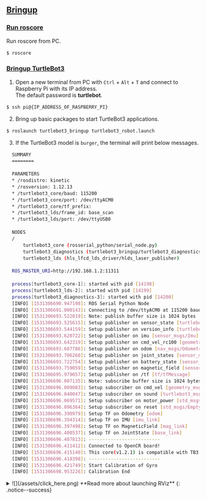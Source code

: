 ## [Bringup](#bringup)

### [Run roscore](#run-roscore)

Run roscore from PC.

```bash
$ roscore
```

### [Bringup TurtleBot3](#bringup-turtlebot3)

1. Open a new terminal from PC with `Ctrl` + `Alt` + `T` and connect to Raspberry Pi with its IP address.  
  The default password is **turtlebot**.  
  ```bash
$ ssh pi@{IP_ADDRESS_OF_RASPBERRY_PI}
  ```

2. Bring up basic packages to start TurtleBot3 applications.
  ```bash
$ roslaunch turtlebot3_bringup turtlebot3_robot.launch
  ```

3. If the TurtleBot3 model is `burger`, the terminal will print below messages.  
  ```bash
    SUMMARY
    ========

    PARAMETERS
    * /rosdistro: kinetic
    * /rosversion: 1.12.13
    * /turtlebot3_core/baud: 115200
    * /turtlebot3_core/port: /dev/ttyACM0
    * /turtlebot3_core/tf_prefix:
    * /turtlebot3_lds/frame_id: base_scan
    * /turtlebot3_lds/port: /dev/ttyUSB0

    NODES
    /
        turtlebot3_core (rosserial_python/serial_node.py)
        turtlebot3_diagnostics (turtlebot3_bringup/turtlebot3_diagnostics)
        turtlebot3_lds (hls_lfcd_lds_driver/hlds_laser_publisher)

    ROS_MASTER_URI=http://192.168.1.2:11311

    process[turtlebot3_core-1]: started with pid [14198]
    process[turtlebot3_lds-2]: started with pid [14199]
    process[turtlebot3_diagnostics-3]: started with pid [14200]
    [INFO] [1531306690.947198]: ROS Serial Python Node
    [INFO] [1531306691.000143]: Connecting to /dev/ttyACM0 at 115200 baud
    [INFO] [1531306693.522019]: Note: publish buffer size is 1024 bytes
    [INFO] [1531306693.525615]: Setup publisher on sensor_state [turtlebot3_msgs/SensorState]
    [INFO] [1531306693.544159]: Setup publisher on version_info [turtlebot3_msgs/VersionInfo]
    [INFO] [1531306693.620722]: Setup publisher on imu [sensor_msgs/Imu]
    [INFO] [1531306693.642319]: Setup publisher on cmd_vel_rc100 [geometry_msgs/Twist]
    [INFO] [1531306693.687786]: Setup publisher on odom [nav_msgs/Odometry]
    [INFO] [1531306693.706260]: Setup publisher on joint_states [sensor_msgs/JointState]
    [INFO] [1531306693.722754]: Setup publisher on battery_state [sensor_msgs/BatteryState]
    [INFO] [1531306693.759059]: Setup publisher on magnetic_field [sensor_msgs/MagneticField]
    [INFO] [1531306695.979057]: Setup publisher on /tf [tf/tfMessage]
    [INFO] [1531306696.007135]: Note: subscribe buffer size is 1024 bytes
    [INFO] [1531306696.009083]: Setup subscriber on cmd_vel [geometry_msgs/Twist]
    [INFO] [1531306696.040047]: Setup subscriber on sound [turtlebot3_msgs/Sound]
    [INFO] [1531306696.069571]: Setup subscriber on motor_power [std_msgs/Bool]
    [INFO] [1531306696.096364]: Setup subscriber on reset [std_msgs/Empty]
    [INFO] [1531306696.390979]: Setup TF on Odometry [odom]
    [INFO] [1531306696.394314]: Setup TF on IMU [imu_link]
    [INFO] [1531306696.397498]: Setup TF on MagneticField [mag_link]
    [INFO] [1531306696.400537]: Setup TF on JointState [base_link]
    [INFO] [1531306696.407813]: --------------------------
    [INFO] [1531306696.411412]: Connected to OpenCR board!
    [INFO] [1531306696.415140]: This core(v1.2.1) is compatible with TB3 Burger
    [INFO] [1531306696.418398]: --------------------------
    [INFO] [1531306696.421749]: Start Calibration of Gyro
    [INFO] [1531306698.953226]: Calibration End
  ```

<details>
<summary id="summary_for_foreins" style="outline: inherit;">
![](/assets/click_here.png) **Read more about launching RViz**
{: .notice--success}
</summary>
### [Load TurtleBot3 on Rviz](#load-turtlebot3-on-rviz)

1. Open a new terminal and launch the robot state publisher.  
  ```bash
$ roslaunch turtlebot3_bringup turtlebot3_remote.launch
  ```

2. Open a new terminal and enter the below command to run RViz.  
  ```bash
$ rosrun rviz rviz -d `rospack find turtlebot3_description`/rviz/model.rviz
  ```  
  ![](/assets/images/platform/turtlebot3/bringup/run_rviz.jpg)

</details>